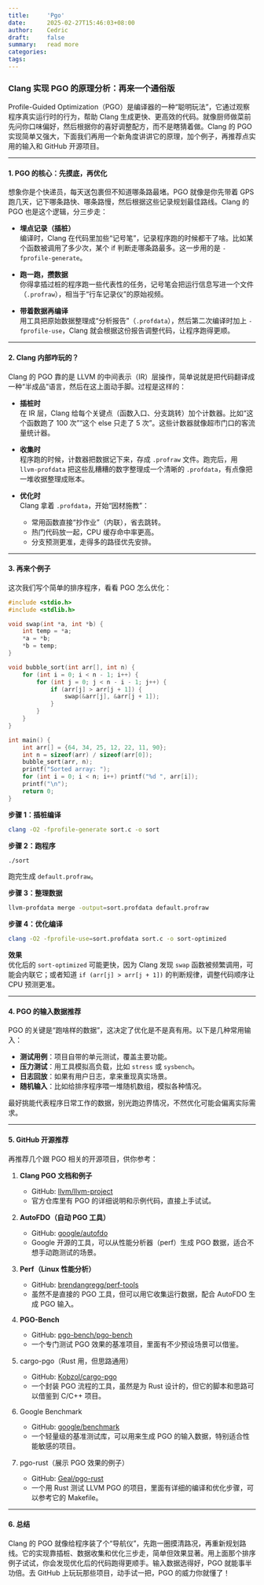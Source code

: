 ```yaml
---
title:     'Pgo'
date:      2025-02-27T15:46:03+08:00
author:    Cedric
draft:     false
summary:   read more
categories:
tags:
---
```


### Clang 实现 PGO 的原理分析：再来一个通俗版

Profile-Guided Optimization（PGO）是编译器的一种“聪明玩法”，它通过观察程序真实运行时的行为，帮助 Clang 生成更快、更高效的代码。就像厨师做菜前先问你口味偏好，然后根据你的喜好调整配方，而不是瞎猜着做。Clang 的 PGO 实现简单又强大，下面我们再用一个新角度讲讲它的原理，加个例子，再推荐点实用的输入和 GitHub 开源项目。

---

#### 1. PGO 的核心：先摸底，再优化

想象你是个快递员，每天送包裹但不知道哪条路最堵。PGO 就像是你先带着 GPS 跑几天，记下哪条路快、哪条路慢，然后根据这些记录规划最佳路线。Clang 的 PGO 也是这个逻辑，分三步走：

- **埋点记录（插桩）**  
  编译时，Clang 在代码里加些“记号笔”，记录程序跑的时候都干了啥。比如某个函数被调用了多少次，某个 if 判断走哪条路最多。这一步用的是 `-fprofile-generate`。

- **跑一跑，攒数据**  
  你得拿插过桩的程序跑一些代表性的任务，记号笔会把运行信息写进一个文件（`.profraw`），相当于“行车记录仪”的原始视频。

- **带着数据再编译**  
  用工具把原始数据整理成“分析报告”（`.profdata`），然后第二次编译时加上 `-fprofile-use`，Clang 就会根据这份报告调整代码，让程序跑得更顺。

---

#### 2. Clang 内部咋玩的？

Clang 的 PGO 靠的是 LLVM 的中间表示（IR）层操作，简单说就是把代码翻译成一种“半成品”语言，然后在这上面动手脚。过程是这样的：

- **插桩时**  
  在 IR 层，Clang 给每个关键点（函数入口、分支跳转）加个计数器。比如“这个函数跑了 100 次”“这个 else 只走了 5 次”。这些计数器就像超市门口的客流量统计器。

- **收集时**  
  程序跑的时候，计数器把数据记下来，存成 `.profraw` 文件。跑完后，用 `llvm-profdata` 把这些乱糟糟的数字整理成一个清晰的 `.profdata`，有点像把一堆收据整理成账本。

- **优化时**  
  Clang 拿着 `.profdata`，开始“因材施教”：
  - 常用函数直接“抄作业”（内联），省去跳转。
  - 热门代码放一起，CPU 缓存命中率更高。
  - 分支预测更准，走得多的路径优先安排。

---

#### 3. 再来个例子

这次我们写个简单的排序程序，看看 PGO 怎么优化：

```c
#include <stdio.h>
#include <stdlib.h>

void swap(int *a, int *b) {
    int temp = *a;
    *a = *b;
    *b = temp;
}

void bubble_sort(int arr[], int n) {
    for (int i = 0; i < n - 1; i++) {
        for (int j = 0; j < n - i - 1; j++) {
            if (arr[j] > arr[j + 1]) {
                swap(&arr[j], &arr[j + 1]);
            }
        }
    }
}

int main() {
    int arr[] = {64, 34, 25, 12, 22, 11, 90};
    int n = sizeof(arr) / sizeof(arr[0]);
    bubble_sort(arr, n);
    printf("Sorted array: ");
    for (int i = 0; i < n; i++) printf("%d ", arr[i]);
    printf("\n");
    return 0;
}
```

**步骤 1：插桩编译**
```bash
clang -O2 -fprofile-generate sort.c -o sort
```

**步骤 2：跑程序**
```bash
./sort
```
跑完生成 `default.profraw`。

**步骤 3：整理数据**
```bash
llvm-profdata merge -output=sort.profdata default.profraw
```

**步骤 4：优化编译**
```bash
clang -O2 -fprofile-use=sort.profdata sort.c -o sort-optimized
```

**效果**  
优化后的 `sort-optimized` 可能更快，因为 Clang 发现 `swap` 函数被频繁调用，可能会内联它；或者知道 `if (arr[j] > arr[j + 1])` 的判断规律，调整代码顺序让 CPU 预测更准。

---

#### 4. PGO 的输入数据推荐

PGO 的关键是“跑啥样的数据”，这决定了优化是不是真有用。以下是几种常用输入：

- **测试用例**：项目自带的单元测试，覆盖主要功能。
- **压力测试**：用工具模拟高负载，比如 `stress` 或 `sysbench`。
- **日志回放**：如果有用户日志，拿来重现真实场景。
- **随机输入**：比如给排序程序喂一堆随机数组，模拟各种情况。

最好挑能代表程序日常工作的数据，别光跑边界情况，不然优化可能会偏离实际需求。

---

#### 5. GitHub 开源推荐

再推荐几个跟 PGO 相关的开源项目，供你参考：

1. **Clang PGO 文档和例子**  
   - GitHub: [llvm/llvm-project](https://github.com/llvm/llvm-project/tree/main/clang)  
   - 官方仓库里有 PGO 的详细说明和示例代码，直接上手试试。

2. **AutoFDO（自动 PGO 工具）**  
   - GitHub: [google/autofdo](https://github.com/google/autofdo)  
   - Google 开源的工具，可以从性能分析器（perf）生成 PGO 数据，适合不想手动跑测试的场景。

3. **Perf（Linux 性能分析）**  
   - GitHub: [brendangregg/perf-tools](https://github.com/brendangregg/perf-tools)  
   - 虽然不是直接的 PGO 工具，但可以用它收集运行数据，配合 AutoFDO 生成 PGO 输入。

4. **PGO-Bench**  
   - GitHub: [pgo-bench/pgo-bench](https://github.com/pgo-bench/pgo-bench)  
   - 一个专门测试 PGO 效果的基准项目，里面有不少预设场景可以借鉴。

5. cargo-pgo（Rust 用，但思路通用）
   - GitHub: [Kobzol/cargo-pgo](https://github.com/Kobzol/cargo-pgo)
   - 一个封装 PGO 流程的工具，虽然是为 Rust 设计的，但它的脚本和思路可以借鉴到 C/C++ 项目。

6. Google Benchmark
   - GitHub: [google/benchmark](https://github.com/google/benchmark)
   - 一个轻量级的基准测试库，可以用来生成 PGO 的输入数据，特别适合性能敏感的项目。

7. pgo-rust（展示 PGO 效果的例子）
   - GitHub: [Geal/pgo-rust](https://github.com/Geal/pgo-rust)
   - 一个用 Rust 测试 LLVM PGO 的项目，里面有详细的编译和优化步骤，可以参考它的 Makefile。

---

#### 6. 总结

Clang 的 PGO 就像给程序装了个“导航仪”，先跑一圈摸清路况，再重新规划路线。它的实现靠插桩、数据收集和优化三步走，简单但效果显著。用上面那个排序例子试试，你会发现优化后的代码跑得更顺手。输入数据选得好，PGO 就能事半功倍。去 GitHub 上玩玩那些项目，动手试一把，PGO 的威力你就懂了！